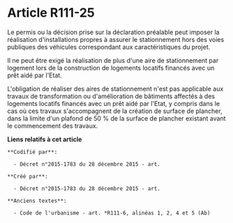 # Article R111-25

Le permis ou la décision prise sur la déclaration préalable peut imposer la réalisation d'installations propres à assurer le
stationnement hors des voies publiques des véhicules correspondant aux caractéristiques du projet.

Il ne peut être exigé la réalisation de plus d'une aire de stationnement par logement lors de la construction de logements
locatifs financés avec un prêt aidé par l'Etat.

L'obligation de réaliser des aires de stationnement n'est pas applicable aux travaux de transformation ou d'amélioration de
bâtiments affectés à des logements locatifs financés avec un prêt aidé par l'Etat, y compris dans le cas où ces travaux
s'accompagnent de la création de surface de plancher, dans la limite d'un plafond de 50 % de la surface de plancher existant
avant le commencement des travaux.

**Liens relatifs à cet article**

	**Codifié par**:

	  - Décret n°2015-1783 du 28 décembre 2015 - art.

	**Créé par**:

	  - Décret n°2015-1783 du 28 décembre 2015 - art.

	**Anciens textes**:

	  - Code de l'urbanisme - art. *R111-6, alinéas 1, 2, 4 et 5 (Ab)
